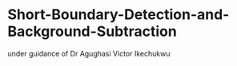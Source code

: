 # Short-Boundary-Detection-and-Background-Subtraction

under guidance of Dr Agughasi Victor Ikechukwu
